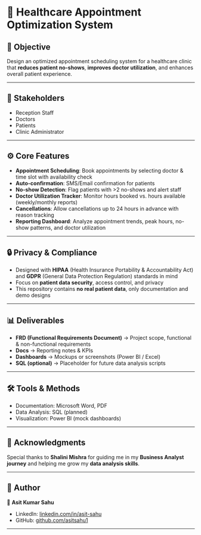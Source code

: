 # 🏥 Healthcare Appointment Optimization System

## 📌 Objective
Design an optimized appointment scheduling system for a healthcare clinic that **reduces patient no-shows**, **improves doctor utilization**, and enhances overall patient experience.

---

## 👥 Stakeholders
- Reception Staff  
- Doctors  
- Patients  
- Clinic Administrator  

---

## ⚙️ Core Features
- **Appointment Scheduling**: Book appointments by selecting doctor & time slot with availability check  
- **Auto-confirmation**: SMS/Email confirmation for patients  
- **No-show Detection**: Flag patients with >2 no-shows and alert staff  
- **Doctor Utilization Tracker**: Monitor hours booked vs. hours available (weekly/monthly reports)  
- **Cancellations**: Allow cancellations up to 24 hours in advance with reason tracking  
- **Reporting Dashboard**: Analyze appointment trends, peak hours, no-show patterns, and doctor utilization  

---

## 🔒 Privacy & Compliance
- Designed with **HIPAA** (Health Insurance Portability & Accountability Act) and **GDPR** (General Data Protection Regulation) standards in mind  
- Focus on **patient data security**, access control, and privacy  
- This repository contains **no real patient data**, only documentation and demo designs  

---

## 📊 Deliverables
- **FRD (Functional Requirements Document)** → Project scope, functional & non-functional requirements  
- **Docs** → Reporting notes & KPIs  
- **Dashboards** → Mockups or screenshots (Power BI / Excel)  
- **SQL (optional)** → Placeholder for future data analysis scripts  

---

## 🛠️ Tools & Methods
- Documentation: Microsoft Word, PDF  
- Data Analysis: SQL (planned)  
- Visualization: Power BI (mock dashboards)  

---

## 🙌 Acknowledgments
Special thanks to **Shalini Mishra** for guiding me in my **Business Analyst journey** and helping me grow my **data analysis skills**.  

---

## 📌 Author
👤 **Asit Kumar Sahu**  
- LinkedIn: [linkedin.com/in/asit-sahu](https://www.linkedin.com/in/asit-sahu)  
- GitHub: [github.com/asitsahu1](https://github.com/asitsahu1)  

---
